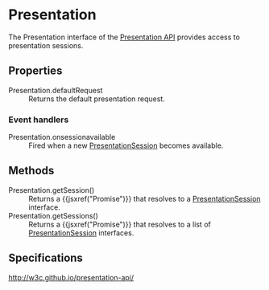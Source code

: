 # Presentation

The Presentation interface of the [Presentation API](Presentation_API.md) provides access to presentation sessions. 

## Properties

<dl>
  <dt>Presentation.defaultRequest</dt>
  <dd>Returns the default presentation request.</dd>
</dl>

### Event handlers

<dl>
  <dt>Presentation.onsessionavailable</dt>
  <dd>Fired when a new <a href="PresentationSession.md">PresentationSession</a> becomes available.</dd>
</dl>

## Methods

<dl>
  <dt>Presentation.getSession()</dt>
  <dd>Returns a {{jsxref("Promise")}} that resolves to a <a href="PresntationSession.md">PresentationSession</a> interface.</dd>
  <dt>Presentation.getSessions()</dt>
  <dd>Returns a {{jsxref("Promise")}} that resolves to a list of <a href="PresntationSession.md">PresentationSession</a> interfaces.</dd>
</dl>

## Specifications

<http://w3c.github.io/presentation-api/>
